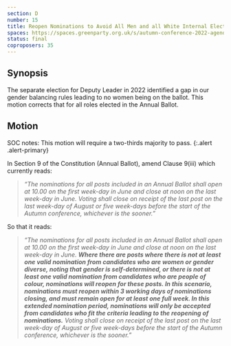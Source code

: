 ```yaml
---
section: D
number: 15
title: Reopen Nominations to Avoid All Men and all White Internal Elections
spaces: https://spaces.greenparty.org.uk/s/autumn-conference-2022-agenda-forum/?contentId=100998
status: final
coproposers: 35
---
```

## Synopsis
The separate election for Deputy Leader in 2022 identified a gap in our gender balancing rules leading to no women being on the ballot. This motion corrects that for all roles elected in the Annual Ballot.

## Motion
SOC notes: This motion will require a two-thirds majority to pass.
{:.alert .alert-primary}

In Section 9 of the Constitution (Annual Ballot), amend Clause 9(iii) which currently reads:

> *“The nominations for all posts included in an Annual Ballot shall open at 10.00 on the first week-day in June and close at noon on the last week-day in June.  Voting shall close on receipt of the last post on the last week-day of August or five week-days before the start of the Autumn conference, whichever is the sooner.”*

So that it reads:

> *“The nominations for all posts included in an Annual Ballot shall open at 10.00 on the first week-day in June and close at noon on the last week-day in June.* ***Where there are posts where there is not at least one valid nomination from candidates who are women or gender diverse, noting that gender is self-determined, or there is not at least one valid nomination from candidates who are people of colour, nominations will reopen for these posts. In this scenario, nominations must reopen within 3 working days of nominations closing, and must remain open for at least one full week. In this extended nomination period, nominations will only be accepted from candidates who fit the criteria leading to the reopening of nominations.*** *Voting shall close on receipt of the last post on the last week-day of August or five week-days before the start of the Autumn conference, whichever is the sooner.”*
